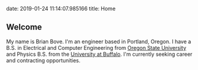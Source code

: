 date: 2019-01-24 11:14:07.985166
title: Home 

Welcome
-------

My name is Brian Bove. I'm an engineer based in Portland, Oregon. I have a 
B.S. in Electrical and Computer Engineering from 
[Oregon State University](http://www.oregonstate.edu) and Physics B.S. from 
the [University at Buffalo](http://www.buffalo.edu). I'm currently seeking
career and contracting opportunities.
